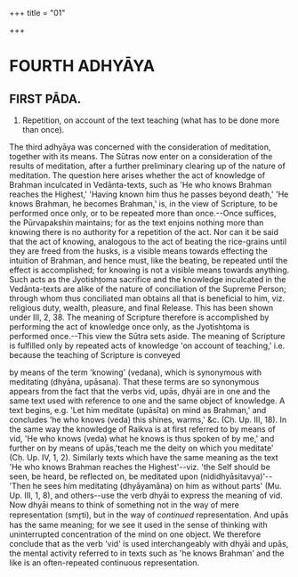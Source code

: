 +++
title = "01"

+++




# FOURTH ADHYĀYA

## FIRST PĀDA.

1. Repetition, on account of the text teaching (what has to be done more than once).

The third adhyāya was concerned with the consideration of meditation, together with its means. The Sūtras now enter on a consideration of the results of meditation, after a further preliminary clearing up of the nature of meditation. The question here arises whether the act of knowledge of Brahman inculcated in Vedānta-texts, such as 'He who knows Brahman reaches the Highest,' 'Having known him thus he passes beyond death,' 'He knows Brahman, he becomes Brahman,' is, in the view of Scripture, to be performed once only, or to be repeated more than once.--Once suffices, the Pūrvapakshin maintains; for as the text enjoins nothing more than knowing there is no authority for a repetition of the act. Nor can it be said that the act of knowing, analogous to the act of beating the rice-grains until they are freed from the husks, is a visible means towards effecting the intuition of Brahman, and hence must, like the beating, be repeated until the effect is accomplished; for knowing is not a visible means towards anything. Such acts as the Jyotishṭoma sacrifice and the knowledge inculcated in the Vedānta-texts are alike of the nature of conciliation of the Supreme Person; through whom thus conciliated man obtains all that is beneficial to him, viz. religious duty, wealth, pleasure, and final Release. This has been shown under III, 2, 38. The meaning of Scripture therefore is accomplished by performing the act of knowledge once only, as the Jyotishṭoma is performed once.--This view the Sūtra sets aside. The meaning of Scripture is fulfilled only by repeated acts of knowledge 'on account of teaching,' i.e. because the teaching of Scripture is conveyed

by means of the term 'knowing' (vedana), which is synonymous with meditating (dhyāna, upāsana). That these terms are so synonymous appears from the fact that the verbs vid, upās, dhyāi are in one and the same text used with reference to one and the same object of knowledge. A text begins, e.g. 'Let him meditate (upāsīta) on mind as Brahman,' and concludes 'he who knows (veda) this shines, warms,' &c. (Cḥ. Up. III, 18). In the same way the knowledge of Raikva is at first referred to by means of vid, 'He who knows (veda) what he knows is thus spoken of by me,' and further on by means of upās,'teach me the deity on which you meditate' (Cḥ. Up. IV, 1, 2). Similarly texts which have the same meaning as the text 'He who knows Brahman reaches the Highest'--viz. 'the Self should be seen, be heard, be reflected on, be meditated upon (nididhyāsitavya)'--'Then he sees him meditating (dhyāyamāna) on him as without parts' (Mu. Up. III, 1, 8), and others--use the verb dhyāi to express the meaning of vid. Now dhyāi means to think of something not in the way of mere representation (smr̥ti), but in the way of _continued_ representation. And upās has the same meaning; for we see it used in the sense of thinking with uninterrupted concentration of the mind on one object. We therefore conclude that as the verb 'vid' is used interchangeably with dhyāi and upās, the mental activity referred to in texts such as 'he knows Brahman' and the like is an often-repeated continuous representation.

